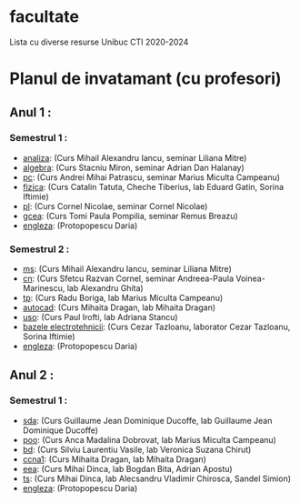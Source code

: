 # facultate
Lista cu diverse resurse Unibuc CTI 2020-2024


# Planul de invatamant (cu profesori)

 ## Anul 1 :

### Semestrul 1 :
 - [analiza](An1/Sem1/analiza): (Curs Mihail Alexandru Iancu, seminar Liliana Mitre)
 - [algebra](An1/Sem1/algebra): (Curs Stacniu Miron, seminar Adrian Dan Halanay)
 - [pc](An1/Sem1/pc): (Curs Andrei Mihai Patrascu, seminar Marius Miculta Campeanu)
 - [fizica](An1/Sem1/fizica): (Curs Catalin Tatuta, Cheche Tiberius, lab Eduard Gatin, Sorina Iftimie)
 - [pl](An1/Sem1/pl): (Curs Cornel Nicolae, seminar Cornel Nicolae)
 - [gcea](An1/Sem1/gcea): (Curs Tomi Paula Pompilia, seminar Remus Breazu)
 - [engleza](An1/Sem1/engleza): (Protopopescu Daria)

### Semestrul 2 :
 - [ms](An1/Sem2/ms): (Curs Mihail Alexandru Iancu, seminar Liliana Mitre)
 - [cn](An1/Sem2/cn): (Curs Sfetcu Razvan Cornel, seminar Andreea-Paula Voinea-Marinescu, lab Alexandru Ghita)
 - [tp](An1/Sem2/tp): (Curs Radu Boriga, lab Marius Miculta Campeanu)
 - [autocad](An1/Sem2/autocad): (Curs Mihaita Dragan, lab Mihaita Dragan)
 - [uso](An1/Sem2/uso): (Curs Paul Irofti, lab Adriana Stancu)
 - [bazele electrotehnicii](An1/Sem2/be): (Curs Cezar Tazloanu, laborator Cezar Tazloanu, Sorina Iftimie)
 - [engleza](An1/Sem2/engleza): (Protopopescu Daria)


  ## Anul 2 :

### Semestrul 1 :
 - [sda](An2/Sem1/sda):  (Curs Guillaume Jean Dominique Ducoffe, lab Guillaume Jean Dominique Ducoffe)
 - [poo](An2/Sem1/poo): (Curs Anca Madalina Dobrovat, lab Marius Miculta Campeanu)
 - [bd](An2/Sem1/bd): (Curs Silviu Laurentiu Vasile, lab Veronica Suzana Chirut)
 - [ccna1](An2/Sem1/ccna1): (Curs Mihaita Dragan, lab Mihaita Dragan)
 - [eea](An2/Sem1/eea): (Curs Mihai Dinca, lab Bogdan Bita, Adrian Apostu)
 - [ts](An2/Sem1/ts): (Curs Mihai Dinca, lab Alecsandru Vladimir Chirosca, Sandel Simion)
 - [engleza](An2/Sem1/engleza): (Protopopescu Daria)

